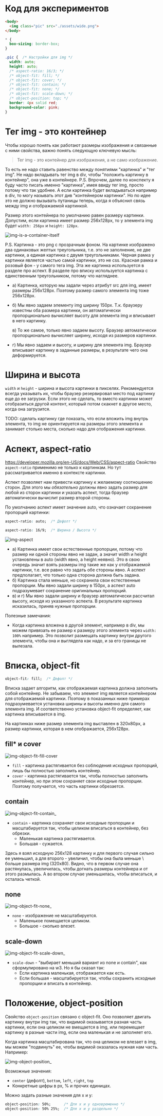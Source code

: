 # Код для экспериментов

```html
<body>
  <img class="pic" src="./assets/wide.png">
</body>
```

```css
* {
  box-sizing: border-box;
}

.pic {  /* Настройки для img */
  width: auto;
  height: auto;
  /* aspect-ratio: 16/3; */
  /* object-fit: fill; */
  /* object-fit: cover; */
  /* object-fit: contain; */
  /* object-fit: none; */
  /* object-fit: scale-down; */
  /* object-position: top; */
  border: 4px solid red;
  background-color: pink;
}
```

# Тег img - это контейнер

Чтобы хорошо понять как работают размеры изображения и связанные с ними свойства, важно понять следующую ключевую мысль:

> Тег img - это контейнер для изображения, а не само изображение.

То есть не надо ставить равенство между понятиями "картинка" и "тег img". Не надо вкладывать тег img в div, чтобы "положить картинку в контейнер", она уже в контейнере. P.S. Впрочем, далее по конспекту я буду часто писать именно "картинка", имея ввиду тег img, просто потому что так удобнее. А если картинка будет вкладываться например в div, то могу называть этот див "контейнером картинки". Но по идее это не должно вызывать путаницы теперь, когда я объяснил связь между img и отображаемой картинкой.

Размер этого контейнера по умолчанию равен размеру картинки. Допустим, если картинка имеет размер 256х128px, то у элемента img будет `width: 256px` и `height: 128px`.

![img-is-a-container-itself](img/img-is-a-container-itself.png)

P.S. Картинка - это png с прозрачным фоном. На картинке изображено два одинаковых желтых треугольника, т.е. это не заполнение, не две картинки, а единая картинка с двумя треугольниками. Черная рамка у картинки является частью самой картинки, это не css. Красная рамка и розовый фон - у самого тега img. Эта же картинка используется в разделе про аспект. В разделе про вписку используется картинка с единственным треугольником, потому что нагляднее.

* а) Картинка, которую мы задали через атрибут src для img, имеет размеры 256х128px. Поэтому размер самого элемента img тоже 256x128px.

* б) Мы явно задаем элементу img ширину 150px. Т.к. браузеру известны оба размера картинки, он автоматически пропорционально вычисляет высоту для элемента img и вписывает в него картинку.

  в) То же самое, только явно задаем высоту. Браузер автоматически пропорционально вычисляет ширину, исходя из размеров картинки.

* г) Мы явно задаем и высоту, и ширину для элемента img. Браузер вписывает картинку в заданные размеры, в результате чего она деформируется.

# Ширина и высота

`width` и `height` - ширина и высота картинки в пикселях. Рекомендуется всегда указывать их, чтобы браузер резервировал место под картинку еще до ее загрузки. Если этого не сделать, то вместо картинки может отобразиться другой контент, который потом скакнет в другое место, когда она загрузится.

TODO: сделать картинку где показать, что если вложить img внутрь элемента, то img не ориентируется на размеры этого элемента и занимает столько места, сколько надо для отображения картинки.

# Аспект, aspect-ratio

https://developer.mozilla.org/en-US/docs/Web/CSS/aspect-ratio Свойство `aspect-ratio` применимо не только к картинкам. Но тут рассматривается именно в контексте картинки.

Аспект позволяет нам привести картинку к желаемому соотношению сторон. Для этого мы *обязательно* должны явно задать размер для любой из сторон картинки и указать аспект, тогда браузер автоматически вычислит размер второй стороны.

По умолчанию аспект имеет значение auto, что означает сохранение пропорций картинки:

```css
aspect-ratio: auto;  /* Дефолт */
```

```css
aspect-ratio: 16/9;  /* Ширина / Высота */
```

![img-aspect](img/img-aspect.png)

* а) Картинка имеет свои естественные пропорции, потому что размер ни одной стороны явно не задан, а значит width и height установлены в auto (width явно, а height неявно). Это в свою очередь значит взять размеры img такие же как у отображаемой картинки, т.е. все равно что задать обе стороны явно. А аспект предполагает, что только одна сторона должна быть задана.
* б) Картинка стала меньше, но сохранила свои естественные пропорции. Мы явно задали ширину в 150px, а аспект auto подразумевает сохранение оригинальных пропорций.
* в) и г) Мы явно задали ширину и браузер автоматически рассчитал высоту, исходя из указанного аспекта. В результате картинка исказилась, приняв нужные пропорции.

Полезные замечания:

* Когда картинка вложена в другой элемент, например в div, мы можем привязать ее размер к размеру этого элемента через `width: 100%` например. Это позволит размещать картинку внутри другого элемента, чтобы она и выглядела как надо, и за его границы не вылезала.

# Вписка, object-fit

```css
object-fit: fill;  /* Дефолт */
```

Вписка задает алгоритм, как отображаемая картинка должна заполнить собой контейнер. Не забываем, что элемент img является контейнером для отображаемой картинки. Поэтому в показанных ниже примерах подразумевается установка ширины и высоты именно для самого элемента img. И соответственно установка object-fit определяет, как картинка вписывается в img.

На картинках ниже размер элемента img выставлен в 320x80px, а размер картинки, которая в нем отображается, 256x128px.

## fill* и cover

<img src="img/img-object-fit-fill-cover.png" alt="img-object-fit-fill-cover"  />

* `fill` - картинка растягивается без соблюдения исходных пропорций, лишь бы полностью заполнить контейнер.
* `cover` - картинка растягивается так, чтобы полностью заполнить контейнер, но при этом сохраняет свои исходные пропорции. Поэтому получается, что часть картинки обрезается.

## contain

![img-object-fit-contain_](img/img-object-fit-contain.png)

* `contain` - картинка сохраняет свои исходные пропорции и масштабируется так, чтобы целиком вписаться в контейнер, без обрезки.
  * Маленькая картинка растягивается.
  * Большая - сужается.

Здесь я взял исходную 256х128 картинку и для первого случая сильно ее уменьшил, а для второго - увеличил, чтобы она была меньше \ больше размера img (320x80). Видно, что в первом случае она растянулась, увеличилась, чтобы догнать размеры контейнера и от этого размылась. А во втором случае уменьшилась, чтобы вписаться, и осталась четкой.

## none

![img-object-fit-none_](img/img-object-fit-none.png)

* `none` - изображение не масштабируется.
  * Маленькое помещается целиком.
  * Большое - сколько влезет.

## scale-down

![img-object-fit-scale-down_](img/img-object-fit-scale-down.png)

* `scale-down` - "выбирает меньший вариант из none и contain", как сформулировано на w3. Но я бы сказал так:
  * Если картинка маленькая, отображается как есть.
  * Если большая - масштабируется так, чтобы сохранить исходные пропорции и вписать в контейнер.

# Положение, object-position

Свойство `object-position` связано с object-fit. Оно позволяет двигать картинку внутри img так, что видимой оказывается разная часть картинки, если она целиком не вмещается в img, или перемещает картинку в разные части img, если она маленькая и не заполняет его.

Когда картинка масштабирована так, что она целиком не влезает в img, мы можем "подвинуть" ее, чтобы видимой оказалась нужная нам часть. Например:

![img-object-position_](img/img-object-position.png)

Возможные значения:

* `center` (дефолт), `bottom`, `left`, `right`, `top`
* Конкретные цифры в px, % и прочих единицах.

Можно задать разные значения для x и y:

```css
object-position: 50%;      /* Для x и y одновременно */
object-position: 50% 25%;  /* Для x и y раздельно */
```

